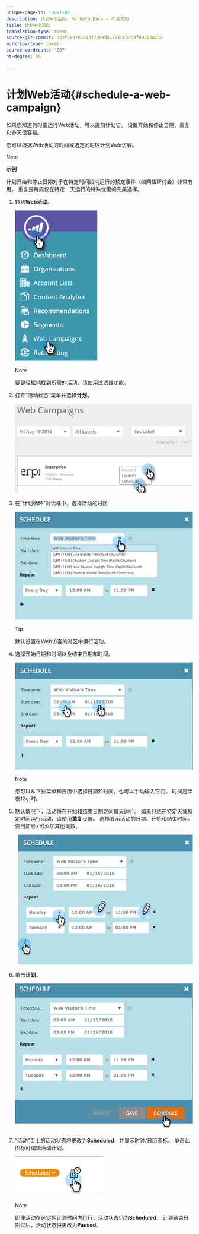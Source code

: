 ```yaml
---
unique-page-id: 10097100
description: 计划Web活动- Marketo Docs — 产品文档
title: 计划Web活动
translation-type: tm+mt
source-git-commit: b33f5ed707a1377daad51191cc6dd9f093138258
workflow-type: tm+mt
source-wordcount: '297'
ht-degree: 0%

---
```



# 计划Web活动{#schedule-a-web-campaign}

如果您知道何时要运行Web活动，可以提前计划它。 设置开始和停止日期、重复和多天很容易。

您可以根据Web活动的时间或选定的时区计划Web访客。

>[!NOTE]
>
>**示例**
>
>计划开始和停止日期对于在特定时间段内运行的预定事件（如网络研讨会）非常有用。 重复是每周仅在特定一天运行的特殊优惠的完美选择。

1. 转到&#x200B;**Web活动**。

   ![](assets/image2016-8-18-16-3a38-3a47.png)

   >[!NOTE]
   >
   >要更轻松地找到所需的活动，请使用[过滤器功能](/help/marketo/product-docs/web-personalization/working-with-web-campaigns/filter-web-campaigns.md)。

1. 打开“活动状态”菜单并选择&#x200B;**计划**。

   ![](assets/image2016-8-18-16-3a41-3a45.png)

1. 在“计划循环”对话框中，选择活动的时区

   ![](assets/image2016-1-14-8-3a14-3a20.png)

   >[!TIP]
   >
   >默认设置在Web访客的时区中运行活动。

1. 选择开始日期和时间以及结束日期和时间。

   ![](assets/image2016-1-14-8-3a16-3a12.png)

   >[!NOTE]
   >
   >您可以从下拉菜单和日历中选择日期和时间，也可以手动输入它们。 时间是半夜12小时。

1. 默认情况下，活动将在开始和结束日期之间每天运行。 如果只想在特定天或特定时间运行活动，请使用&#x200B;**重复**&#x200B;设置。 选择显示活动的日期、开始和结束时间。 使用加号+可添加其他天数。

   ![](assets/image2016-1-14-8-3a19-3a37.png)

1. 单击&#x200B;**计划**。

   ![](assets/image2016-1-14-8-3a27-3a55.png)

1. “活动”页上的活动状态将更改为&#x200B;**Scheduled**，并显示时钟/日历图标。 单击此图标可编辑活动计划。

   ![](assets/image2016-1-14-8-3a27-3a32.png)

   >[!NOTE]
   >
   >即使活动在选定的计划时间内运行，活动状态仍为&#x200B;**Scheduled**。 计划结束日期过后，活动状态将更改为&#x200B;**Paused**。

